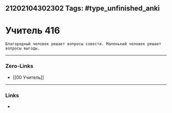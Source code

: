 21202104302302
Tags: #type_unfinished_anki 
---
# Учитель 416

    Благородный человек решает вопросы совести. Маленький человек решает вопросы выгоды.

---
### Zero-Links
- [[00 Учитель]]
---
### Links
-